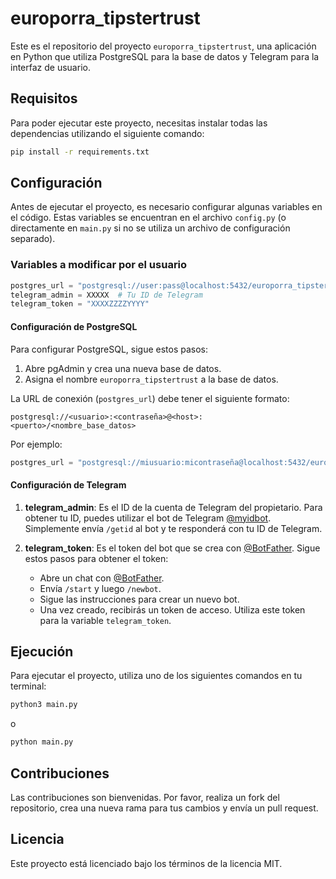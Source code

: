 # europorra_tipstertrust

Este es el repositorio del proyecto `europorra_tipstertrust`, una aplicación en Python que utiliza PostgreSQL para la base de datos y Telegram para la interfaz de usuario. 

## Requisitos

Para poder ejecutar este proyecto, necesitas instalar todas las dependencias utilizando el siguiente comando:

```bash
pip install -r requirements.txt
```

## Configuración

Antes de ejecutar el proyecto, es necesario configurar algunas variables en el código. Estas variables se encuentran en el archivo `config.py` (o directamente en `main.py` si no se utiliza un archivo de configuración separado).

### Variables a modificar por el usuario

```python
postgres_url = "postgresql://user:pass@localhost:5432/europorra_tipstertrust"
telegram_admin = XXXXX  # Tu ID de Telegram
telegram_token = "XXXXZZZZYYYY"
```

#### Configuración de PostgreSQL

Para configurar PostgreSQL, sigue estos pasos:

1. Abre pgAdmin y crea una nueva base de datos.
2. Asigna el nombre `europorra_tipstertrust` a la base de datos.

La URL de conexión (`postgres_url`) debe tener el siguiente formato:

```
postgresql://<usuario>:<contraseña>@<host>:<puerto>/<nombre_base_datos>
```

Por ejemplo:

```python
postgres_url = "postgresql://miusuario:micontraseña@localhost:5432/europorra_tipstertrust"
```

#### Configuración de Telegram

1. **telegram_admin**: Es el ID de la cuenta de Telegram del propietario. Para obtener tu ID, puedes utilizar el bot de Telegram [@myidbot](https://t.me/myidbot). Simplemente envía `/getid` al bot y te responderá con tu ID de Telegram.
   
2. **telegram_token**: Es el token del bot que se crea con [@BotFather](https://t.me/botfather). Sigue estos pasos para obtener el token:
   - Abre un chat con [@BotFather](https://t.me/botfather).
   - Envía `/start` y luego `/newbot`.
   - Sigue las instrucciones para crear un nuevo bot.
   - Una vez creado, recibirás un token de acceso. Utiliza este token para la variable `telegram_token`.

## Ejecución

Para ejecutar el proyecto, utiliza uno de los siguientes comandos en tu terminal:

```bash
python3 main.py
```

o

```bash
python main.py
```

## Contribuciones

Las contribuciones son bienvenidas. Por favor, realiza un fork del repositorio, crea una nueva rama para tus cambios y envía un pull request.

## Licencia

Este proyecto está licenciado bajo los términos de la licencia MIT.
```
